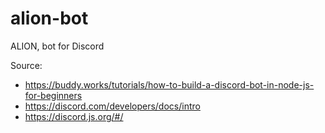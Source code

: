 # alion-bot
ALION, bot for Discord


Source:
- https://buddy.works/tutorials/how-to-build-a-discord-bot-in-node-js-for-beginners
- https://discord.com/developers/docs/intro
- https://discord.js.org/#/